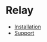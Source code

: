 # Relay

- [Installation](https://relaycache.com/docs/installation)
- [Support](https://github.com/cachewerk/relay/discussions)
